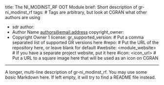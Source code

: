title: The NI_MODINST_RF OOT Module
brief: Short description of gr-ni_modinst_rf
tags: # Tags are arbitrary, but look at CGRAN what other authors are using
  - sdr
author:
  - Author Name <authors@email.address>
copyright_owner:
  - Copyright Owner 1
license:
gr_supported_version: # Put a comma separated list of supported GR versions here
#repo: # Put the URL of the repository here, or leave blank for default
#website: <module_website> # If you have a separate project website, put it here
#icon: <icon_url> # Put a URL to a square image here that will be used as an icon on CGRAN
---
A longer, multi-line description of gr-ni_modinst_rf.
You may use some *basic* Markdown here.
If left empty, it will try to find a README file instead.
